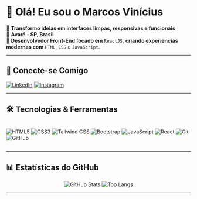 # 👋 Olá! Eu sou o **Marcos Vinícius**

🎯 **Transformo ideias em interfaces limpas, responsivas e funcionais**  
📍 **Avaré - SP, Brasil**  
🚀 **Desenvolvedor Front-End focado em** `ReactJS`, **criando experiências modernas com** `HTML`, `CSS` e `JavaScript`.

---

## 🔗 Conecte-se Comigo

[![LinkedIn](https://img.shields.io/badge/-LinkedIn-0A66C2?style=for-the-badge&logo=linkedin&logoColor=white)](https://www.linkedin.com/in/marcos-vinícius-m-75934a110)
[![Instagram](https://img.shields.io/badge/-Instagram-E4405F?style=for-the-badge&logo=instagram&logoColor=white)](https://www.instagram.com/vinimx_1)

---

## 🛠️ Tecnologias & Ferramentas

<div style="display: flex; flex-wrap: wrap; gap: 6px;">
  
![HTML5](https://img.shields.io/badge/-HTML5-E34F26?style=flat-square&logo=html5&logoColor=white)
![CSS3](https://img.shields.io/badge/-CSS3-1572B6?style=flat-square&logo=css3&logoColor=white)
![Tailwind CSS](https://img.shields.io/badge/-Tailwind%20CSS-38B2AC?style=flat-square&logo=tailwind-css&logoColor=white)
![Bootstrap](https://img.shields.io/badge/-Bootstrap-7952B3?style=flat-square&logo=bootstrap&logoColor=white)
![JavaScript](https://img.shields.io/badge/-JavaScript-F7DF1E?style=flat-square&logo=javascript&logoColor=black)
![React](https://img.shields.io/badge/-React-61DAFB?style=flat-square&logo=react&logoColor=black)
![Git](https://img.shields.io/badge/-Git-F05032?style=flat-square&logo=git&logoColor=white)
![GitHub](https://img.shields.io/badge/-GitHub-181717?style=flat-square&logo=github&logoColor=white)

</div>

---

## 📊 Estatísticas do GitHub

<div align="center">

![GitHub Stats](https://github-readme-stats.vercel.app/api?username=vinimx&show_icons=true&theme=dracula&hide_border=true&border_radius=8)
![Top Langs](https://github-readme-stats.vercel.app/api/top-langs/?username=vinimx&layout=compact&theme=dracula&hide_border=true&border_radius=8)

</div>

---
